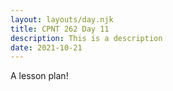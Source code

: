 ```yaml
---
layout: layouts/day.njk
title: CPNT 262 Day 11
description: This is a description
date: 2021-10-21
---
```


A lesson plan!